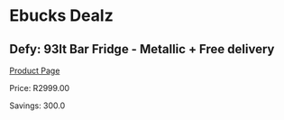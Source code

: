 
# Ebucks Dealz
## Defy: 93lt Bar Fridge - Metallic + Free delivery
[Product Page](https://www.ebucks.com/web/shop/productSelected.do?prodId=495313600&catId=704988430)

Price: R2999.00

Savings: 300.0


	